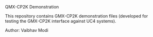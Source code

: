 QMX-CP2K Demonstration

This repository contains GMX-CP2K demonstration files (developed for testing the GMX-CP2K interface against UC4 systems).

Author: Vaibhav Modi
